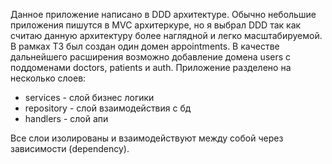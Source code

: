 Данное приложение написано в DDD архитектуре. Обычно небольшие приложения пишутся в MVC архитеркуре, но я выбрал 
DDD так
 как считаю данную архитектуру более наглядной и легко масштабируемой. В рамках ТЗ был создан один домен appointments. В
  качестве дальнейшего расширения возможно добавление домена users с поддоменами doctors, patients и auth.
Приложение разделено на несколько слоев:
- services - слой бизнес логики
- repository - слой взаимодействия с бд
- handlers - слой апи

Все слои изолированы и взаимодействуют между собой через зависимости (dependency).